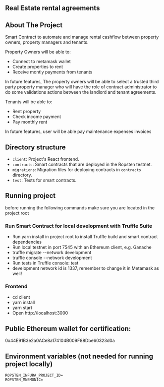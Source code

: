 ## Real Estate rental agreements


## About The Project

Smart Contract to automate and manage rental cashflow between property owners, property managers and tenants.

Property Owners will be able to:

- Connect to metamask wallet
- Create properties to rent
- Receive montly payments from tenants

In future features, The property owners will be able to select a trusted third party property manager who will have the role of contract administrator to do some validations actions between the landlord and tenant agreements.


Tenants will be able to:

- Rent property 
- Check income payment
- Pay monthly rent

In future features, user will be able pay maintenance expenses invoices


## Directory structure

- `client`: Project's React frontend.
- `contracts`: Smart contracts that are deployed in the Ropsten testnet.
- `migrations`: Migration files for deploying contracts in `contracts` directory.
- `test`: Tests for smart contracts.

## Running project 

before running the following commands make sure you are located in the project root

### Run Smart Contract for local development with Truffle Suite 

- Run yarn install in project root to install Truffle build and smart contract dependencies
- Run local testnet in port 7545 with an Ethereum client, e.g. Ganache
- truffle migrate --network development
- truffle console --network development
- Run tests in Truffle console: test
- development network id is 1337, remember to change it in Metamask as well!

### Frontend
- cd client
- yarn install
- yarn start
- Open http://localhost:3000

## Public Ethereum wallet for certification:

0x44E91B3e2a0ACe8a174104B009F88Dbe60323d0a

## Environment variables (not needed for running project locally)

```
ROPSTEN_INFURA_PROJECT_ID=
ROPSTEN_MNEMONIC=
```


